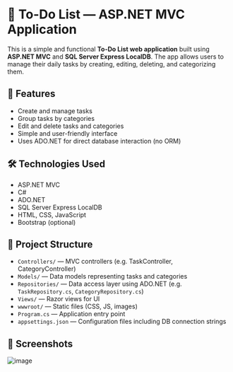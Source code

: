 # 📝 To-Do List — ASP.NET MVC Application

This is a simple and functional **To-Do List web application** built using **ASP.NET MVC** and **SQL Server Express LocalDB**. The app allows users to manage their daily tasks by creating, editing, deleting, and categorizing them.

## 📌 Features

- Create and manage tasks
- Group tasks by categories
- Edit and delete tasks and categories
- Simple and user-friendly interface
- Uses ADO.NET for direct database interaction (no ORM)

## 🛠️ Technologies Used

- ASP.NET MVC
- C#
- ADO.NET
- SQL Server Express LocalDB
- HTML, CSS, JavaScript
- Bootstrap (optional)

## 📁 Project Structure

- `Controllers/` — MVC controllers (e.g. TaskController, CategoryController)
- `Models/` — Data models representing tasks and categories
- `Repositories/` — Data access layer using ADO.NET (e.g. `TaskRepository.cs`, `CategoryRepository.cs`)
- `Views/` — Razor views for UI
- `wwwroot/` — Static files (CSS, JS, images)
- `Program.cs` — Application entry point
- `appsettings.json` — Configuration files including DB connection strings

## 📸 Screenshots
![image](https://github.com/user-attachments/assets/69ea21d1-d77a-49c2-bcab-b4e03fdfc7ec)

